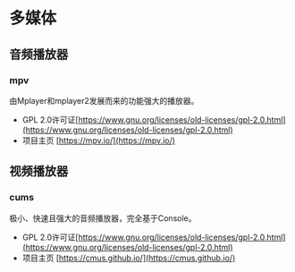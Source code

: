 # 多媒体

## 音频播放器

### mpv

由Mplayer和mplayer2发展而来的功能强大的播放器。

* GPL 2.0许可证[https://www.gnu.org/licenses/old-licenses/gpl-2.0.html](https://www.gnu.org/licenses/old-licenses/gpl-2.0.html)
* 项目主页 [https://mpv.io/](https://mpv.io/)

## 视频播放器

### cums

极小、快速且强大的音频播放器，完全基于Console。

* GPL 2.0许可证[https://www.gnu.org/licenses/old-licenses/gpl-2.0.html](https://www.gnu.org/licenses/old-licenses/gpl-2.0.html)
* 项目主页 [https://cmus.github.io/](https://cmus.github.io/)
